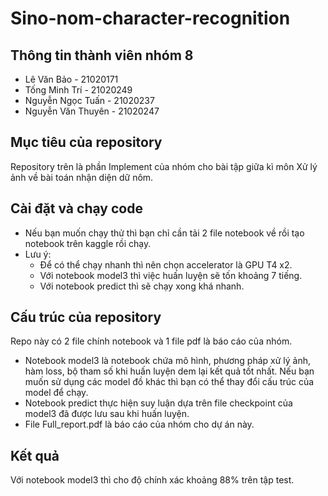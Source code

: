 # Sino-nom-character-recognition

## Thông tin thành viên nhóm 8
- Lê Văn Bảo - 21020171
- Tống Minh Trí - 21020249
- Nguyễn Ngọc Tuấn - 21020237
- Nguyễn Văn Thuyên - 21020247

## Mục tiêu của repository
Repository trên là phần Implement của nhóm cho bài tập giữa kì môn Xử lý ảnh về bài toán nhận diện dữ nôm.

## Cài đặt và chạy code
- Nếu bạn muốn chạy thử thì bạn chỉ cần tải 2 file notebook về rồi tạo notebook trên kaggle rồi chạy.
- Lưu ý: 
    - Để có thể chạy nhanh thì nên chọn accelerator là GPU T4 x2.
    - Với notebook model3 thì việc huấn luyện sẽ tốn khoảng 7 tiếng.
    - Với notebook predict thì sẽ chạy xong khá nhanh.

## Cấu trúc của repository
Repo này có 2 file chính notebook và 1 file pdf là báo cáo của nhóm.
- Notebook model3 là notebook chứa mô hình, phương pháp xử lý ảnh, hàm loss, bộ tham số khi huấn luyện dem lại kết quả tốt nhất.
Nếu bạn muốn sử dụng các model đồ khác thì bạn có thể thay đổi cấu trúc của model để chạy.
- Notebook predict thực hiện suy luận dựa trên file checkpoint của model3 đã được lưu sau khi huấn luyện. 
- File Full_report.pdf là báo cáo của nhóm cho dự án này.

## Kết quả
Với notebook model3 thì cho độ chính xác khoảng 88% trên tập test.
